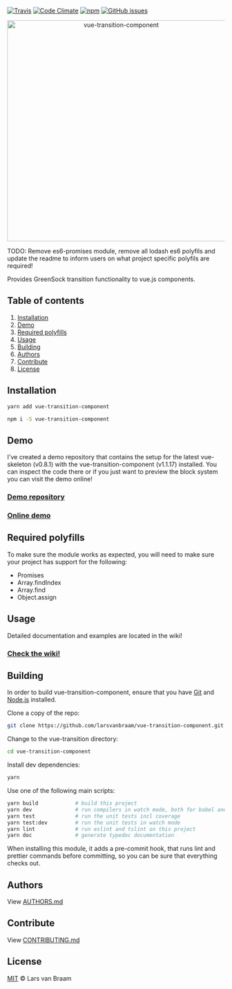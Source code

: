 [![Travis](https://img.shields.io/travis/larsvanbraam/vue-transition-component.svg?maxAge=2592000)](https://travis-ci.org/larsvanbraam/vue-transition-component)
[![Code Climate](https://img.shields.io/codeclimate/github/larsvanbraam/vue-transition-component.svg?maxAge=2592000)](https://codeclimate.com/github/larsvanbraam/vue-transition-component)
[![npm](https://img.shields.io/npm/dm/vue-transition-component.svg?maxAge=2592000)](https://www.npmjs.com/package/vue-transition-component)
[![GitHub issues](https://img.shields.io/github/issues/larsvanbraam/vue-transition-component.svg?style=flat-square)](https://github.com/larsvanbraam/vue-transition-component/issues)

<p align="center">
    <img src="http://vue-transition-component.larsvanbraam.nl/vue-transition-component-1024.png?v=2" alt="vue-transition-component" width="512"/>
</p>


TODO: Remove es6-promises module, remove all lodash es6 polyfils and update the readme to inform users on what project specific polyfils are required!

Provides GreenSock transition functionality to vue.js components.

## Table of contents

1. [Installation](#installation)
2. [Demo](#demo)
3. [Required polyfills](#required-polyfills)
4. [Usage](#usage)
5. [Building](#building)
6. [Authors](#authors)
7. [Contribute](#contribute)
8. [License](#license)

## Installation

```sh
yarn add vue-transition-component
```

```sh
npm i -S vue-transition-component
```

## Demo
I've created a demo repository that contains the setup for the latest vue-skeleton (v0.8.1) with the
vue-transition-component (v1.1.17) installed. You can inspect the code there or if you just want to preview the block
system you can visit the demo online!

### [Demo repository](https://github.com/larsvanbraam/vue-transition-component-demo)
### [Online demo](http://vue-transition-component.larsvanbraam.nl)

## Required polyfills
To make sure the module works as expected, you will need to make sure your project has support for the following:
- Promises
- Array.findIndex
- Array.find
- Object.assign

## Usage
Detailed documentation and examples are located in the wiki!

### [Check the wiki!](https://github.com/larsvanbraam/vue-transition-component/wiki)

## Building

In order to build vue-transition-component, ensure that you have [Git](http://git-scm.com/downloads) and [Node.js](http://nodejs.org/) installed.

Clone a copy of the repo:
```sh
git clone https://github.com/larsvanbraam/vue-transition-component.git
```

Change to the vue-transition directory:
```sh
cd vue-transition-component
```

Install dev dependencies:
```sh
yarn
```

Use one of the following main scripts:
```sh
yarn build            # build this project
yarn dev              # run compilers in watch mode, both for babel and typescript
yarn test             # run the unit tests incl coverage
yarn test:dev         # run the unit tests in watch mode
yarn lint             # run eslint and tslint on this project
yarn doc              # generate typedoc documentation
```

When installing this module, it adds a pre-commit hook, that runs lint and prettier commands
before committing, so you can be sure that everything checks out.

## Authors
View [AUTHORS.md](./AUTHORS.md)

## Contribute
View [CONTRIBUTING.md](./CONTRIBUTING.md)

## License
[MIT](./LICENSE) © Lars van Braam
